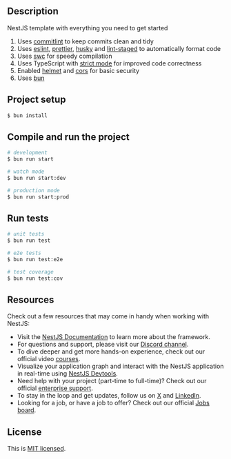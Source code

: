 ## Description

NestJS template with everything you need to get started

1. Uses [commitlint](https://github.com/conventional-changelog/commitlint) to keep commits clean and tidy
2. Uses [eslint](https://eslint.org/), [prettier](https://prettier.io/), [husky](https://typicode.github.io/husky/) and [lint-staged](https://github.com/lint-staged/lint-staged) to automatically format code
3. Uses [swc](https://swc.rs/) for speedy compilation
4. Uses TypeScript with [strict mode](https://www.typescriptlang.org/tsconfig/#strict) for improved code correctness
5. Enabled [helmet](https://github.com/helmetjs/helmet) and [cors](https://expressjs.com/en/resources/middleware/cors.html) for basic security
6. Uses [bun](https://bun.sh/)

## Project setup

```bash
$ bun install
```

## Compile and run the project

```bash
# development
$ bun run start

# watch mode
$ bun run start:dev

# production mode
$ bun run start:prod
```

## Run tests

```bash
# unit tests
$ bun run test

# e2e tests
$ bun run test:e2e

# test coverage
$ bun run test:cov
```

## Resources

Check out a few resources that may come in handy when working with NestJS:

- Visit the [NestJS Documentation](https://docs.nestjs.com) to learn more about the framework.
- For questions and support, please visit our [Discord channel](https://discord.gg/G7Qnnhy).
- To dive deeper and get more hands-on experience, check out our official video [courses](https://courses.nestjs.com/).
- Visualize your application graph and interact with the NestJS application in real-time using [NestJS Devtools](https://devtools.nestjs.com).
- Need help with your project (part-time to full-time)? Check out our official [enterprise support](https://enterprise.nestjs.com).
- To stay in the loop and get updates, follow us on [X](https://x.com/nestframework) and [LinkedIn](https://linkedin.com/company/nestjs).
- Looking for a job, or have a job to offer? Check out our official [Jobs board](https://jobs.nestjs.com).

## License

This is [MIT licensed](https://github.com/liliwei25/nestjs-template/blob/main/LICENSE).
